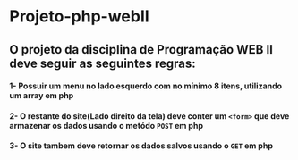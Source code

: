 # Projeto-php-webII

## O projeto da disciplina de Programação WEB II deve seguir as seguintes regras:

#### 1- Possuir um menu no lado esquerdo com no mínimo 8 itens, utilizando um array em php

#### 2- O restante do site(Lado direito da tela) deve conter um `<form>` que deve armazenar os dados usando o metódo `POST` em php

#### 3- O site tambem deve retornar os dados salvos usando o `GET` em php
